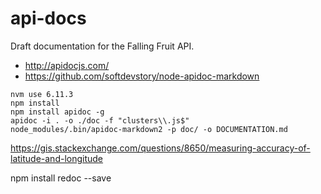 # api-docs

Draft documentation for the Falling Fruit API.

 - http://apidocjs.com/
 - https://github.com/softdevstory/node-apidoc-markdown

```
nvm use 6.11.3
npm install
npm install apidoc -g
apidoc -i . -o ./doc -f "clusters\\.js$"
node_modules/.bin/apidoc-markdown2 -p doc/ -o DOCUMENTATION.md
```

https://gis.stackexchange.com/questions/8650/measuring-accuracy-of-latitude-and-longitude


npm install redoc --save
